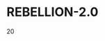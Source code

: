 # REBELLION-2.0                                                                                                          

20
